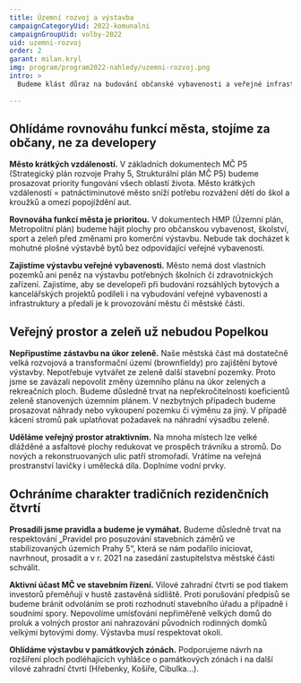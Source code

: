 ```yaml
---
title: Územní rozvoj a výstavba
campaignCategoryUid: 2022-komunalni
campaignGroupUid: volby-2022
uid: uzemni-rozvoj
order: 2
garant: milan.kryl
img: program/program2022-nahledy/uzemni-rozvoj.png
intro: >
  Budeme klást důraz na budování občanské vybavenosti a veřejné infrastruktury. Tím vrátíme rovnováhu funkcí města do územního plánování.  Velké investory zapojíme do výstavby občanské vybavenosti pomocí územních dohod, které budou podmínkou pro komerční výstavbu. Aktivní účastí ve správních řízeních budeme vymáhat respektování pravidel. Doplněním chybějící občanské vybavenosti poklesne potřeba za ní dojíždět do jiných částí města, což se příznivě projeví v intenzitě dopravy.
  
---
```


## Ohlídáme rovnováhu funkcí města, stojíme za občany, ne za developery 
**Město krátkých vzdáleností.** V základních dokumentech MČ P5 (Strategický plán rozvoje Prahy 5, Strukturální plán MČ P5) budeme prosazovat priority fungování všech oblastí života. Město krátkých vzdáleností =  patnáctiminutové město sníží potřebu rozvážení dětí do škol a kroužků a omezí popojíždění aut.

**Rovnováha funkcí města je prioritou.** V dokumentech HMP (Územní plán, Metropolitní plán) budeme hájit plochy pro občanskou vybavenost, školství, sport a zeleň před změnami pro komerční výstavbu. Nebude tak docházet k mohutné plošné výstavbě bytů bez odpovídající veřejné vybavenosti. 

**Zajistíme výstavbu veřejné vybavenosti.** Město nemá dost vlastních pozemků ani peněz na výstavbu potřebných školních či zdravotnických zařízení.  Zajistíme, aby se developeři při budování rozsáhlých bytových a kancelářských projektů podíleli i na vybudování veřejné vybavenosti a infrastruktury a předali je k provozování městu či městské části.

## Veřejný prostor a zeleň už nebudou Popelkou
**Nepřipustíme zástavbu na úkor zeleně.**  Naše městská část má dostatečně velká rozvojová a transformační území (brownfieldy) pro zajištění bytové výstavby. Nepotřebuje vytvářet ze zeleně další stavební pozemky. Proto jsme se zavázali nepovolit změny územního plánu na úkor zelených a rekreačních ploch.
Budeme důsledně trvat na nepřekročitelnosti koeficientů zeleně stanovených územním plánem.
V nezbytných případech budeme prosazovat náhrady nebo vykoupení pozemku  či výměnu za jiný. V případě kácení stromů pak uplatňovat požadavek na náhradní výsadbu zeleně.

**Uděláme veřejný prostor atraktivním.** Na mnoha místech lze velké dlážděné a asfaltové plochy redukovat ve prospěch trávníku a stromů. Do nových a rekonstruovaných ulic patří stromořadí. 
Vrátíme na veřejná prostranství lavičky i umělecká díla. Doplníme vodní prvky.


## Ochráníme charakter tradičních rezidenčních čtvrtí
**Prosadili jsme pravidla a budeme je vymáhat.** Budeme důsledně trvat na respektování „Pravidel pro posuzování stavebních záměrů ve stabilizovaných územích Prahy 5“, která se nám podařilo iniciovat, navrhnout, prosadit a v r. 2021 na zasedání zastupitelstva městské části schválit.

**Aktivní účast MČ ve stavebním řízení.** Vilové zahradní čtvrti se pod tlakem investorů přeměňují v hustě zastavěná sídliště. Proti porušování předpisů se budeme bránit odvoláním se proti rozhodnutí stavebního úřadu a případně i soudními spory. Nepovolíme umísťování nepřiměřeně velkých domů do proluk a volných prostor ani nahrazování původních rodinných  domků velkými bytovými domy.  Výstavba musí respektovat okolí. 

**Ohlídáme výstavbu v památkových zónách.** Podporujeme návrh na rozšíření ploch podléhajících vyhlášce o památkových zónách i na další vilové zahradní čtvrti (Hřebenky, Košiře, Cibulka…). 
